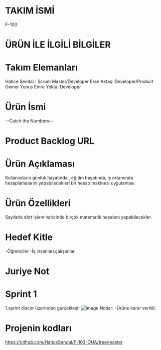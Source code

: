 # TAKIM İSMİ
F-103
# ÜRÜN İLE İLGİLİ BİLGİLER
# Takım Elemanları
Hatice Şendal : Scrum Master/Developer
Eren Aktaş: Developer/Product Owner
Yunus Emre Yekta: Developer
# Ürün İsmi
--Catch the Numbers--
# Product Backlog URL

# Ürün Açıklaması
Kullanıcıların günlük hayatında , eğitim hayatında, iş ortamında hesaplamalarını yapabilecekleri bir hesap makinesi uygulaması.
# Ürün Özellikleri
Sayılarla dört işlem haricinde birçok matematik hesabını yapabilecekler.
# Hedef Kitle
-Öğrenciler
-İş insanları,çalışanlar
# Juriye Not
# Sprint 1
1.sprint discor üzerinden gerçekleşti
![image](https://github.com/HaticeSendal/F-103-OUA/assets/135386070/55362d31-b101-4ec2-809a-be0a6b4264bc)
Notlar:
-Ürüne karar verildi.

# Projenin kodları
https://github.com/HaticeSendal/F-103-OUA/tree/master

